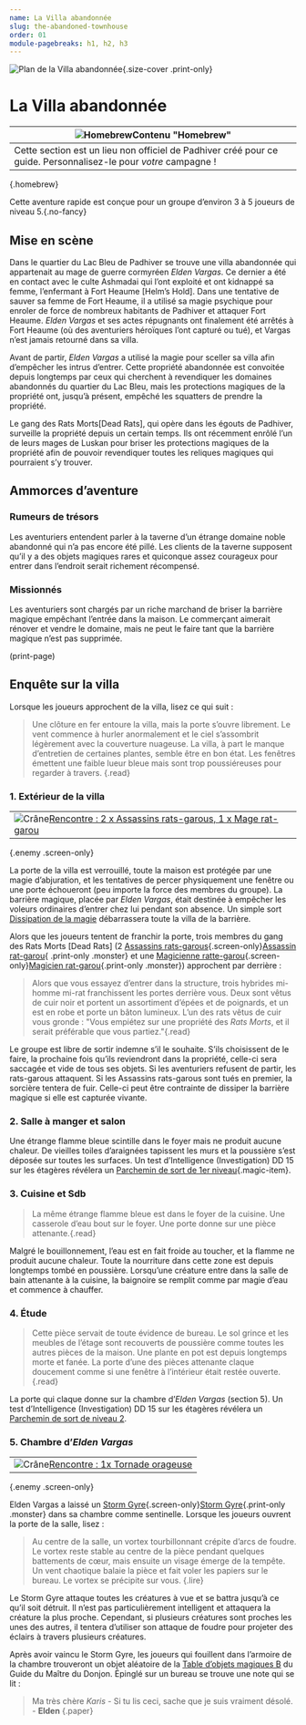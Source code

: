 ```yaml
---
name: La Villa abandonnée
slug: the-abandoned-townhouse
order: 01
module-pagebreaks: h1, h2, h3
---
```


![Plan de la Villa abandonnée](../PrintImages/TheAbandonedTownhouseMap.jpg){.size-cover .print-only}

# La Villa abandonnée

|![Homebrew](../mug.svg)**Contenu "Homebrew"**|
|---|
|Cette section est un lieu non officiel de Padhiver créé pour ce guide. Personnalisez-le pour *votre* campagne !|
{.homebrew}

Cette aventure rapide est conçue pour un groupe d’environ 3 à 5 joueurs de niveau 5.{.no-fancy}

## Mise en scène

Dans le quartier du Lac Bleu de Padhiver se trouve une villa abandonnée qui appartenait au mage de guerre cormyréen *Elden Vargas*. Ce dernier a été en contact avec le culte Ashmadai qui l’ont exploité et ont kidnappé sa femme, l’enfermant à Fort Heaume [Helm’s Hold]. Dans une tentative de sauver sa femme de Fort Heaume, il a utilisé sa magie psychique pour enroler de force de nombreux habitants de Padhiver et attaquer Fort Heaume. *Elden Vargas* et ses actes répugnants ont finalement été arrêtés à Fort Heaume (où des aventuriers héroïques l’ont capturé ou tué), et Vargas n’est jamais retourné dans sa villa.

Avant de partir, *Elden Vargas* a utilisé la magie pour sceller sa villa afin d’empêcher les intrus d’entrer. Cette propriété abandonnée est convoitée depuis longtemps par ceux qui cherchent à revendiquer les domaines abandonnés du quartier du Lac Bleu, mais les protections magiques de la propriété ont, jusqu’à présent, empêché les squatters de prendre la propriété.

Le gang des Rats Morts[Dead Rats], qui opère dans les égouts de Padhiver, surveille la propriété depuis un certain temps. Ils ont récemment enrôlé l’un de leurs mages de Luskan pour briser les protections magiques de la propriété afin de pouvoir revendiquer toutes les reliques magiques qui pourraient s’y trouver.

## Ammorces d’aventure

### Rumeurs de trésors
Les aventuriers entendent parler à la taverne d’un étrange domaine noble abandonné qui n’a pas encore été pillé. Les clients de la taverne supposent qu’il y a des objets magiques rares et quiconque assez courageux pour entrer dans l’endroit serait richement récompensé.

### Missionnés
Les aventuriers sont chargés par un riche marchand de briser la barrière magique empêchant l’entrée dans la maison. Le commerçant aimerait rénover et vendre le domaine, mais ne peut le faire tant que la barrière magique n’est pas supprimée.

(print-page)

## Enquête sur la villa

Lorsque les joueurs approchent de la villa, lisez ce qui suit :

> Une clôture en fer entoure la villa, mais la porte s’ouvre librement. Le vent commence à hurler anormalement et le ciel s’assombrit légèrement avec la couverture nuageuse. La villa, à part le manque d’entretien de certaines plantes, semble être en bon état. Les fenêtres émettent une faible lueur bleue mais sont trop poussiéreuses pour regarder à travers. {.read}

### 1. Extérieur de la villa
||
|---|
|![Crâne](../skull.svg)[Rencontre : 2 x Assassins rats-garous, 1 x Mage rat-garou](abandoned-townhouse-wererat-encounter)|
{.enemy .screen-only}

La porte de la villa est verrouillé, toute la maison est protégée par une magie d’abjuration, et les tentatives de percer physiquement une fenêtre ou une porte échoueront (peu importe la force des membres du groupe). La barrière magique, placée par *Elden Vargas*, était destinée à empêcher les voleurs ordinaires d’entrer chez lui pendant son absence. Un simple sort [Dissipation de la magie](/spell/dispel-magic) débarrassera toute la villa de la barrière.

Alors que les joueurs tentent de franchir la porte, trois membres du gang des Rats Morts [Dead Rats] (2 [Assassins rats-garous](/monster/wererat-assassin){.screen-only}[Assassin rat-garou](wererat-assassin-page){ .print-only .monster} et une [Magicienne ratte-garou](/monster/wererat-wizard){.screen-only}[Magicien rat-garou](wererat-wizard-page){.print-only .monster}) approchent par derrière :

> Alors que vous essayez d’entrer dans la structure, trois hybrides mi-homme mi-rat franchissent les portes derrière vous. Deux sont vêtus de cuir noir et portent un assortiment d’épées et de poignards, et un est en robe et porte un bâton lumineux. L’un des rats vêtus de cuir vous gronde : "Vous empiétez sur une propriété des *Rats Morts*, et il serait préférable que vous partiez."{.read}

Le groupe est libre de sortir indemne s’il le souhaite. S’ils choisissent de le faire, la prochaine fois qu’ils reviendront dans la propriété, celle-ci sera saccagée et vide de tous ses objets. Si les aventuriers refusent de partir, les rats-garous attaquent. Si les Assassins rats-garous sont tués en premier, la sorcière tentera de fuir. Celle-ci peut être contrainte de dissiper la barrière magique si elle est capturée vivante.

### 2. Salle à manger et salon

Une étrange flamme bleue scintille dans le foyer mais ne produit aucune chaleur. De vieilles toiles d’araignées tapissent les murs et la poussière s’est déposée sur toutes les surfaces. Un test d’Intelligence (Investigation) DD 15 sur les étagères révélera un [Parchemin de sort de 1er niveau](/item/spell-scroll-1st-level){.magic-item}.

### 3. Cuisine et Sdb

 > La même étrange flamme bleue est dans le foyer de la cuisine. Une casserole d’eau bout sur le foyer. Une porte donne sur une pièce attenante.{.read}

 Malgré le bouillonnement, l’eau est en fait froide au toucher, et la flamme ne produit aucune chaleur. Toute la nourriture dans cette zone est depuis longtemps tombé en poussière. Lorsqu’une créature entre dans la salle de bain attenante à la cuisine, la baignoire se remplit comme par magie d’eau et commence à chauffer.

### 4. Étude

> Cette pièce servait de toute évidence de bureau. Le sol grince et les meubles de l’étage sont recouverts de poussière comme toutes les autres pièces de la maison. Une plante en pot est depuis longtemps morte et fanée. La porte d’une des pièces attenante claque doucement comme si une fenêtre à l’intérieur était restée ouverte.{.read}

La porte qui claque donne sur la chambre d’*Elden Vargas* (section 5). Un test d’Intelligence (Investigation) DD 15 sur les étagères révélera un [Parchemin de sort de niveau 2](/item/spell-scroll-2nd-level).

### 5. Chambre d’*Elden Vargas*

||
|---|
|![Crâne](../skull.svg)[Rencontre : 1x Tornade orageuse](abandoned-townhouse-storm-gyre-encounter)|
{.enemy .screen-only}

Elden Vargas a laissé un [Storm Gyre](/monster/storm-gyre){.screen-only}[Storm Gyre](storm-gyre-page){.print-only .monster} dans sa chambre comme sentinelle. Lorsque les joueurs ouvrent la porte de la salle, lisez :

> Au centre de la salle, un vortex tourbillonnant crépite d’arcs de foudre. Le vortex reste stable au centre de la pièce pendant quelques battements de cœur, mais ensuite un visage émerge de la tempête. Un vent chaotique balaie la pièce et fait voler les papiers sur le bureau. Le vortex se précipite sur vous. {.lire}

Le Storm Gyre attaque toutes les créatures à vue et se battra jusqu’à ce qu’il soit détruit. Il n’est pas particulièrement intelligent et attaquera la créature la plus proche. Cependant, si plusieurs créatures sont proches les unes des autres, il tentera d’utiliser son attaque de foudre pour projeter des éclairs à travers plusieurs créatures.

Après avoir vaincu le Storm Gyre, les joueurs qui fouillent dans l’armoire de la chambre trouveront un objet aléatoire de la [Table d’objets magiques B](table-dobjets-magiques-B) du Guide du Maître du Donjon. Épinglé sur un bureau se trouve une note qui se lit :

> Ma très chère *Karis* - Si tu lis ceci, sache que je suis vraiment désolé. - **Elden** {.paper}
